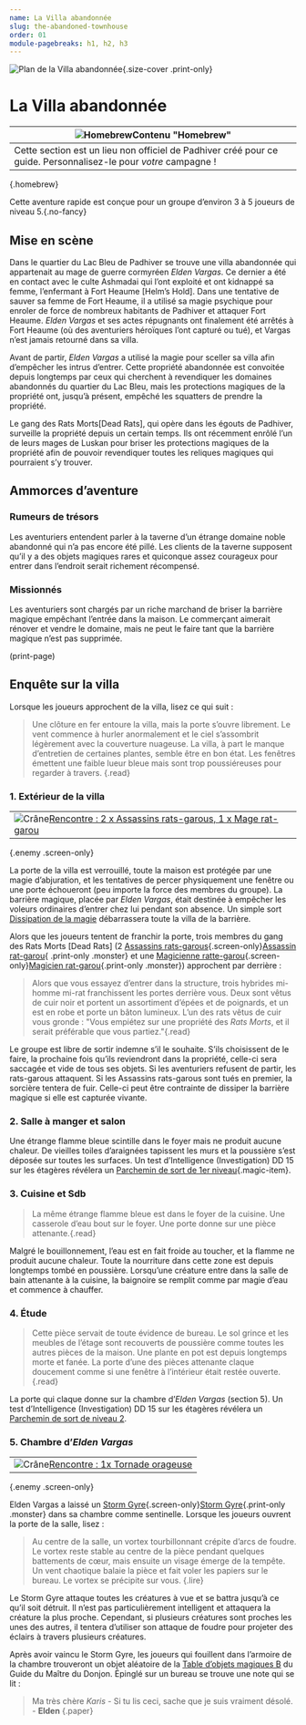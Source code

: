 ```yaml
---
name: La Villa abandonnée
slug: the-abandoned-townhouse
order: 01
module-pagebreaks: h1, h2, h3
---
```


![Plan de la Villa abandonnée](../PrintImages/TheAbandonedTownhouseMap.jpg){.size-cover .print-only}

# La Villa abandonnée

|![Homebrew](../mug.svg)**Contenu "Homebrew"**|
|---|
|Cette section est un lieu non officiel de Padhiver créé pour ce guide. Personnalisez-le pour *votre* campagne !|
{.homebrew}

Cette aventure rapide est conçue pour un groupe d’environ 3 à 5 joueurs de niveau 5.{.no-fancy}

## Mise en scène

Dans le quartier du Lac Bleu de Padhiver se trouve une villa abandonnée qui appartenait au mage de guerre cormyréen *Elden Vargas*. Ce dernier a été en contact avec le culte Ashmadai qui l’ont exploité et ont kidnappé sa femme, l’enfermant à Fort Heaume [Helm’s Hold]. Dans une tentative de sauver sa femme de Fort Heaume, il a utilisé sa magie psychique pour enroler de force de nombreux habitants de Padhiver et attaquer Fort Heaume. *Elden Vargas* et ses actes répugnants ont finalement été arrêtés à Fort Heaume (où des aventuriers héroïques l’ont capturé ou tué), et Vargas n’est jamais retourné dans sa villa.

Avant de partir, *Elden Vargas* a utilisé la magie pour sceller sa villa afin d’empêcher les intrus d’entrer. Cette propriété abandonnée est convoitée depuis longtemps par ceux qui cherchent à revendiquer les domaines abandonnés du quartier du Lac Bleu, mais les protections magiques de la propriété ont, jusqu’à présent, empêché les squatters de prendre la propriété.

Le gang des Rats Morts[Dead Rats], qui opère dans les égouts de Padhiver, surveille la propriété depuis un certain temps. Ils ont récemment enrôlé l’un de leurs mages de Luskan pour briser les protections magiques de la propriété afin de pouvoir revendiquer toutes les reliques magiques qui pourraient s’y trouver.

## Ammorces d’aventure

### Rumeurs de trésors
Les aventuriers entendent parler à la taverne d’un étrange domaine noble abandonné qui n’a pas encore été pillé. Les clients de la taverne supposent qu’il y a des objets magiques rares et quiconque assez courageux pour entrer dans l’endroit serait richement récompensé.

### Missionnés
Les aventuriers sont chargés par un riche marchand de briser la barrière magique empêchant l’entrée dans la maison. Le commerçant aimerait rénover et vendre le domaine, mais ne peut le faire tant que la barrière magique n’est pas supprimée.

(print-page)

## Enquête sur la villa

Lorsque les joueurs approchent de la villa, lisez ce qui suit :

> Une clôture en fer entoure la villa, mais la porte s’ouvre librement. Le vent commence à hurler anormalement et le ciel s’assombrit légèrement avec la couverture nuageuse. La villa, à part le manque d’entretien de certaines plantes, semble être en bon état. Les fenêtres émettent une faible lueur bleue mais sont trop poussiéreuses pour regarder à travers. {.read}

### 1. Extérieur de la villa
||
|---|
|![Crâne](../skull.svg)[Rencontre : 2 x Assassins rats-garous, 1 x Mage rat-garou](abandoned-townhouse-wererat-encounter)|
{.enemy .screen-only}

La porte de la villa est verrouillé, toute la maison est protégée par une magie d’abjuration, et les tentatives de percer physiquement une fenêtre ou une porte échoueront (peu importe la force des membres du groupe). La barrière magique, placée par *Elden Vargas*, était destinée à empêcher les voleurs ordinaires d’entrer chez lui pendant son absence. Un simple sort [Dissipation de la magie](/spell/dispel-magic) débarrassera toute la villa de la barrière.

Alors que les joueurs tentent de franchir la porte, trois membres du gang des Rats Morts [Dead Rats] (2 [Assassins rats-garous](/monster/wererat-assassin){.screen-only}[Assassin rat-garou](wererat-assassin-page){ .print-only .monster} et une [Magicienne ratte-garou](/monster/wererat-wizard){.screen-only}[Magicien rat-garou](wererat-wizard-page){.print-only .monster}) approchent par derrière :

> Alors que vous essayez d’entrer dans la structure, trois hybrides mi-homme mi-rat franchissent les portes derrière vous. Deux sont vêtus de cuir noir et portent un assortiment d’épées et de poignards, et un est en robe et porte un bâton lumineux. L’un des rats vêtus de cuir vous gronde : "Vous empiétez sur une propriété des *Rats Morts*, et il serait préférable que vous partiez."{.read}

Le groupe est libre de sortir indemne s’il le souhaite. S’ils choisissent de le faire, la prochaine fois qu’ils reviendront dans la propriété, celle-ci sera saccagée et vide de tous ses objets. Si les aventuriers refusent de partir, les rats-garous attaquent. Si les Assassins rats-garous sont tués en premier, la sorcière tentera de fuir. Celle-ci peut être contrainte de dissiper la barrière magique si elle est capturée vivante.

### 2. Salle à manger et salon

Une étrange flamme bleue scintille dans le foyer mais ne produit aucune chaleur. De vieilles toiles d’araignées tapissent les murs et la poussière s’est déposée sur toutes les surfaces. Un test d’Intelligence (Investigation) DD 15 sur les étagères révélera un [Parchemin de sort de 1er niveau](/item/spell-scroll-1st-level){.magic-item}.

### 3. Cuisine et Sdb

 > La même étrange flamme bleue est dans le foyer de la cuisine. Une casserole d’eau bout sur le foyer. Une porte donne sur une pièce attenante.{.read}

 Malgré le bouillonnement, l’eau est en fait froide au toucher, et la flamme ne produit aucune chaleur. Toute la nourriture dans cette zone est depuis longtemps tombé en poussière. Lorsqu’une créature entre dans la salle de bain attenante à la cuisine, la baignoire se remplit comme par magie d’eau et commence à chauffer.

### 4. Étude

> Cette pièce servait de toute évidence de bureau. Le sol grince et les meubles de l’étage sont recouverts de poussière comme toutes les autres pièces de la maison. Une plante en pot est depuis longtemps morte et fanée. La porte d’une des pièces attenante claque doucement comme si une fenêtre à l’intérieur était restée ouverte.{.read}

La porte qui claque donne sur la chambre d’*Elden Vargas* (section 5). Un test d’Intelligence (Investigation) DD 15 sur les étagères révélera un [Parchemin de sort de niveau 2](/item/spell-scroll-2nd-level).

### 5. Chambre d’*Elden Vargas*

||
|---|
|![Crâne](../skull.svg)[Rencontre : 1x Tornade orageuse](abandoned-townhouse-storm-gyre-encounter)|
{.enemy .screen-only}

Elden Vargas a laissé un [Storm Gyre](/monster/storm-gyre){.screen-only}[Storm Gyre](storm-gyre-page){.print-only .monster} dans sa chambre comme sentinelle. Lorsque les joueurs ouvrent la porte de la salle, lisez :

> Au centre de la salle, un vortex tourbillonnant crépite d’arcs de foudre. Le vortex reste stable au centre de la pièce pendant quelques battements de cœur, mais ensuite un visage émerge de la tempête. Un vent chaotique balaie la pièce et fait voler les papiers sur le bureau. Le vortex se précipite sur vous. {.lire}

Le Storm Gyre attaque toutes les créatures à vue et se battra jusqu’à ce qu’il soit détruit. Il n’est pas particulièrement intelligent et attaquera la créature la plus proche. Cependant, si plusieurs créatures sont proches les unes des autres, il tentera d’utiliser son attaque de foudre pour projeter des éclairs à travers plusieurs créatures.

Après avoir vaincu le Storm Gyre, les joueurs qui fouillent dans l’armoire de la chambre trouveront un objet aléatoire de la [Table d’objets magiques B](table-dobjets-magiques-B) du Guide du Maître du Donjon. Épinglé sur un bureau se trouve une note qui se lit :

> Ma très chère *Karis* - Si tu lis ceci, sache que je suis vraiment désolé. - **Elden** {.paper}
